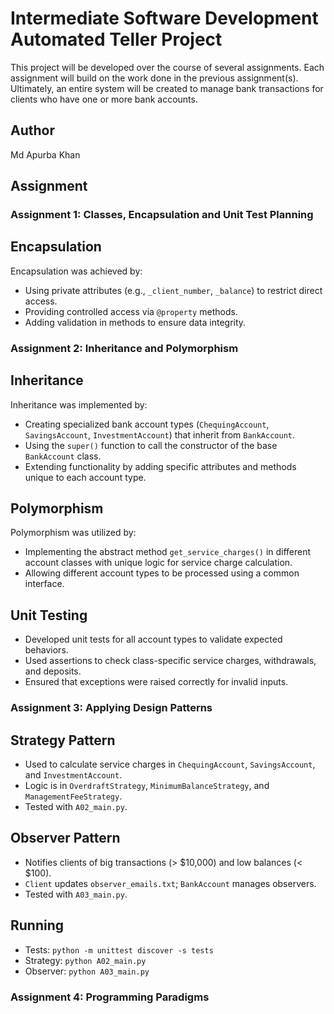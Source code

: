 # Intermediate Software Development Automated Teller Project
This project will be developed over the course of several assignments. Each assignment will build on the work done in the previous assignment(s). Ultimately, an entire system will be created to manage bank transactions for clients who have one or more bank accounts.

## Author
Md Apurba Khan

## Assignment
### Assignment 1: Classes, Encapsulation and Unit Test Planning

## Encapsulation
Encapsulation was achieved by:
- Using private attributes (e.g., `_client_number`, `_balance`) to restrict direct access.
- Providing controlled access via `@property` methods.
- Adding validation in methods to ensure data integrity.

### Assignment 2: Inheritance and Polymorphism

## Inheritance
Inheritance was implemented by:
- Creating specialized bank account types (`ChequingAccount`, `SavingsAccount`, `InvestmentAccount`) that inherit from `BankAccount`.
- Using the `super()` function to call the constructor of the base `BankAccount` class.
- Extending functionality by adding specific attributes and methods unique to each account type.

## Polymorphism
Polymorphism was utilized by:
- Implementing the abstract method `get_service_charges()` in different account classes with unique logic for service charge calculation.
- Allowing different account types to be processed using a common interface.

## Unit Testing
- Developed unit tests for all account types to validate expected behaviors.
- Used assertions to check class-specific service charges, withdrawals, and deposits.
- Ensured that exceptions were raised correctly for invalid inputs.

### Assignment 3: Applying Design Patterns

## Strategy Pattern
- Used to calculate service charges in `ChequingAccount`, `SavingsAccount`, and `InvestmentAccount`.
- Logic is in `OverdraftStrategy`, `MinimumBalanceStrategy`, and `ManagementFeeStrategy`.
- Tested with `A02_main.py`.

## Observer Pattern
- Notifies clients of big transactions (> $10,000) and low balances (< $100).
- `Client` updates `observer_emails.txt`; `BankAccount` manages observers.
- Tested with `A03_main.py`.

## Running
- Tests: `python -m unittest discover -s tests`
- Strategy: `python A02_main.py`
- Observer: `python A03_main.py`

### Assignment 4: Programming Paradigms